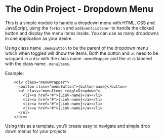 # The Odin Project - Dropdown Menu

This is a simple module to handle a dropdown menu with HTML, CSS and JavaScript, using the `forEach` and `addEventListener` to handle the clicked button and display the menu items inside. You can use as many dropdowns in one application as your desire.

Using class name `.menuButton` to be the parent of the dropdown menu which when toggled will dhow the items. Both the button and `ul` need to be wrapped in a `div` with the class name `.menuWrapper` and the `ul` is labeled with the class name `.menuItems`. 

Example:
```
    <div class="menuWrapper">
      <button class="menuButton">{button-name}</button>
      <ul class="menuItems toggleDropdown">
        <li><a href="#">{Link-name}</a></li>
        <li><a href="#">{Link-name}</a></li>
        <li><a href="#">{Link-name}</a></li>
        <li><a href="#">{Link-name}</a></li>
      </ul>
    </div>
```

Using this as a template. you'll create easy to navigate and simple drop down menus for your projects.

